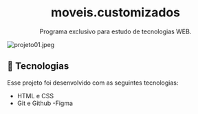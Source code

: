 <h1 align="center"> moveis.customizados </h1>

<p align="center">
Programa exclusivo para estudo de tecnologias WEB.
</p>
<img src="https://img.hotimg.com/projeto01.jpeg" alt="projeto01.jpeg" border="0" />

## 🚀 Tecnologias

Esse projeto foi desenvolvido com as seguintes tecnologias:

- HTML e CSS
- Git e Github
-Figma
